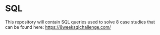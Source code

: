# SQL

This repository will contain SQL queries used to solve 8 case studies that can be found here: https://8weeksqlchallenge.com/
